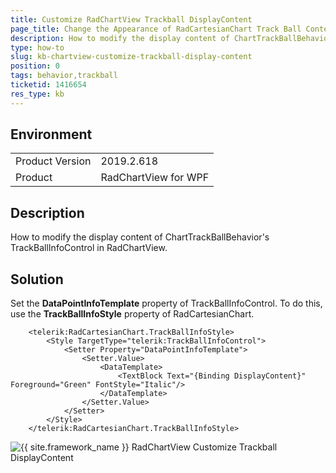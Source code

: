 ```yaml
---
title: Customize RadChartView Trackball DisplayContent 
page_title: Change the Appearance of RadCartesianChart Track Ball Content
description: How to modify the display content of ChartTrackBallBehavior's TrackBallInfoControl in RadChartView.
type: how-to
slug: kb-chartview-customize-trackball-display-content
position: 0
tags: behavior,trackball
ticketid: 1416654
res_type: kb
---
```


## Environment
<table>
    <tbody>
	    <tr>
	    	<td>Product Version</td>
	    	<td>2019.2.618</td>
	    </tr>
	    <tr>
	    	<td>Product</td>
	    	<td>RadChartView for WPF</td>
	    </tr>
    </tbody>
</table>

## Description

How to modify the display content of ChartTrackBallBehavior's TrackBallInfoControl in RadChartView.

## Solution 

Set the __DataPointInfoTemplate__ property of TrackBallInfoControl. To do this, use the __TrackBallInfoStyle__ property of RadCartesianChart.


```XAML
	<telerik:RadCartesianChart.TrackBallInfoStyle>
		<Style TargetType="telerik:TrackBallInfoControl">
			<Setter Property="DataPointInfoTemplate">
				<Setter.Value>
					<DataTemplate>
						<TextBlock Text="{Binding DisplayContent}" Foreground="Green" FontStyle="Italic"/>
					</DataTemplate>
				</Setter.Value>
			</Setter>
		</Style>
	</telerik:RadCartesianChart.TrackBallInfoStyle>
```

![{{ site.framework_name }} RadChartView Customize Trackball DisplayContent](images/kb-chartview-customize-trackball-display-content-0.png)
